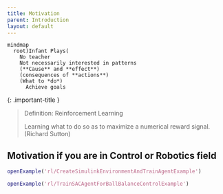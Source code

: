 ```yaml
---
title: Motivation
parent: Introduction
layout: default
---
```


```mermaid
mindmap
  root)Infant Plays(
    No teacher
    Not necessarily interested in patterns
    (**Cause** and **effect**)
    (consequences of **actions**)
    (What to *do*)
      Achieve goals
```

{: .important-title }
> Definition: Reinforcement Learning
>
> Learning what to do so as to maximize a numerical reward signal. (Richard Sutton)

## Motivation if you are in Control or Robotics field
```matlab
openExample('rl/CreateSimulinkEnvironmentAndTrainAgentExample')
```


```matlab
openExample('rl/TrainSACAgentForBallBalanceControlExample')
```


